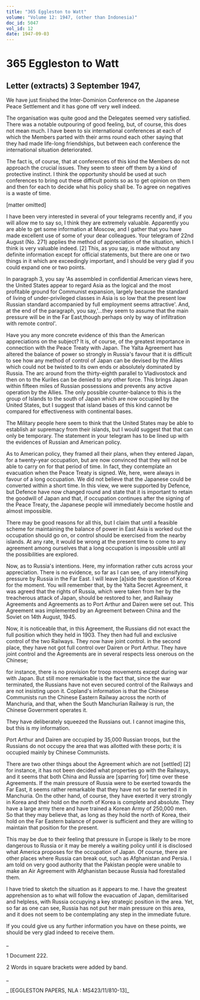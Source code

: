 ```yaml
---
title: "365 Eggleston to Watt"
volume: "Volume 12: 1947, (other than Indonesia)"
doc_id: 5047
vol_id: 12
date: 1947-09-03
---
```


# 365 Eggleston to Watt

## Letter (extracts) 3 September 1947,

We have just finished the Inter-Dominion Conference on the Japanese Peace Settlement and it has gone off very well indeed.

The organisation was quite good and the Delegates seemed very satisfied. There was a notable outpouring of good feeling, but, of course, this does not mean much. I have been to six international conferences at each of which the Members parted with their arms round each other saying that they had made life-long friendships, but between each conference the international situation deteriorated.

The fact is, of course, that at conferences of this kind the Members do not approach the crucial issues. They seem to steer off them by a kind of protective instinct. I think the opportunity should be used at such conferences to bring out these difficult points so as to get opinion on them and then for each to decide what his policy shall be. To agree on negatives is a waste of time.

[matter omitted]

I have been very interested in several of your telegrams recently and, if you will allow me to say so, I think they are extremely valuable. Apparently you are able to get some information at Moscow, and I gather that you have made excellent use of some of your dear colleagues. Your telegram of 22nd August (No. 271) applies the method of appreciation of the situation, which I think is very valuable indeed. [2] This, as you say, is made without any definite information except for official statements, but there are one or two things in it which are exceedingly important, and I should be very glad if you could expand one or two points.

In paragraph 3, you say 'As assembled in confidential American views here, the United States appear to regard Asia as the logical and the most profitable ground for Communist expansion, largely because the standard of living of under-privileged classes in Asia is so low that the present low Russian standard accompanied by full employment seems attractive'. And, at the end of the paragraph, you say,'...they seem to assume that the main pressure will be in the Far East,though perhaps only by way of infiltration with remote control'.

Have you any more concrete evidence of this than the American appreciations on the subject? It is, of course, of the greatest importance in connection with the Peace Treaty with Japan. The Yalta Agreement has altered the balance of power so strongly in Russia's favour that it is difficult to see how any method of control of Japan can be devised by the Allies which could not be twisted to its own ends or absolutely dominated by Russia. The arc around from the thirty-eighth parallel to Vladivostock and then on to the Kuriles can be denied to any other force. This brings Japan within fifteen miles of Russian possessions and prevents any active operation by the Allies. The only possible counter-balance to this is the group of Islands to the south of Japan which are now occupied by the United States, but I suggest that island bases of this kind cannot be compared for effectiveness with continental bases.

The Military people here seem to think that the United States may be able to establish air supremacy from their islands, but I would suggest that that can only be temporary. The statement in your telegram has to be lined up with the evidences of Russian and American policy.

As to American policy, they framed all their plans, when they entered Japan, for a twenty-year occupation, but are now convinced that they will not be able to carry on for that period of time. In fact, they contemplate an evacuation when the Peace Treaty is signed. We, here, were always in favour of a long occupation. We did not believe that the Japanese could be converted within a short time. In this view, we were supported by Defence, but Defence have now changed round and state that it is important to retain the goodwill of Japan and that, if occupation continues after the signing of the Peace Treaty, the Japanese people will immediately become hostile and almost impossible.

There may be good reasons for all this, but I claim that until a feasible scheme for maintaining the balance of power in East Asia is worked out the occupation should go on, or control should be exercised from the nearby islands. At any rate, it would be wrong at the present time to come to any agreement among ourselves that a long occupation is impossible until all the possibilities are explored.

Now, as to Russia's intentions. Here, my information rather cuts across your appreciation. There is no evidence, so far as I can see, of any intensifying pressure by Russia in the Far East. I will leave [a]side the question of Korea for the moment. You will remember that, by the Yalta Secret Agreement, it was agreed that the rights of Russia, which were taken from her by the treacherous attack of Japan, should be restored to her, and Railway Agreements and Agreements as to Port Arthur and Dairen were set out. This Agreement was implemented by an Agreement between China and the Soviet on 14th August, 1945.

Now, it is noticeable that, in this Agreement, the Russians did not exact the full position which they held in 1903. They then had full and exclusive control of the two Railways. They now have joint control. in the second place, they have not got full control over Dairen or Port Arthur. They have joint control and the Agreements are in several respects less onerous on the Chinese;

for instance, there is no provision for troop movements except during war with Japan. But still more remarkable is the fact that, since the war terminated, the Russians have not even secured control of the Railways and are not insisting upon it. Copland's information is that the Chinese Communists run the Chinese Eastern Railway across the north of Manchuria, and that, when the South Manchurian Railway is run, the Chinese Government operates it.

They have deliberately squeezed the Russians out. I cannot imagine this, but this is my information.

Port Arthur and Dairen are occupied by 35,000 Russian troops, but the Russians do not occupy the area that was allotted with these ports; it is occupied mainly by Chinese Communists.

There are two other things about the Agreement which are not [settled] [2] for instance, it has not been decided what properties go with the Railways, and it seems that both China and Russia are [sparring for] time over these Agreements. If the main pressure of Russia were to be exerted towards the Far East, it seems rather remarkable that they have not so far exerted it in Manchuria. On the other hand, of course, they have exerted it very strongly in Korea and their hold on the north of Korea is complete and absolute. They have a large army there and have trained a Korean Army of 250,000 men. So that they may believe that, as long as they hold the north of Korea, their hold on the Far Eastern balance of power is sufficient and they are willing to maintain that position for the present.

This may be due to their feeling that pressure in Europe is likely to be more dangerous to Russia or it may be merely a waiting policy until it is disclosed what America proposes for the occupation of Japan. Of course, there are other places where Russia can break out, such as Afghanistan and Persia. I am told on very good authority that the Pakistan people were unable to make an Air Agreement with Afghanistan because Russia had forestalled them.

I have tried to sketch the situation as it appears to me. I have the greatest apprehension as to what will follow the evacuation of Japan, demilitarised and helpless, with Russia occupying a key strategic position in the area. Yet, so far as one can see, Russia has not put her main pressure on this area, and it does not seem to be contemplating any step in the immediate future.

If you could give us any further information you have on these points, we should be very glad indeed to receive them.

_

1 Document 222.

2 Words in square brackets were added by band.

_

_ [EGGLESTON PAPERS, NLA : MS423/11/810-13]_
